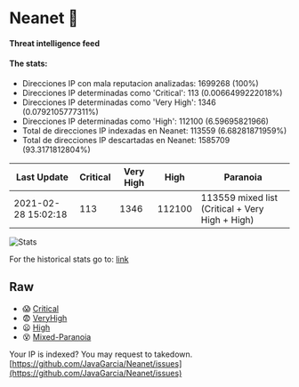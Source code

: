 # Neanet :hocho:
#### Threat intelligence feed
#### The stats:

- Direcciones IP con mala reputacion analizadas: 1699268 (100%)
- Direcciones IP determinadas como 'Critical':  113 (0.0066499222018%)
- Direcciones IP determinadas como 'Very High':  1346 (0.0792105777311%)
- Direcciones IP determinadas como 'High':  112100 (6.59695821966)
- Total de direcciones IP indexadas en Neanet:  113559 (6.68281871959%)
- Total de direcciones IP descartadas en Neanet:  1585709 (93.3171812804%)

| Last Update | Critical | Very High | High | Paranoia |
| --- | --- | --- | --- | --- |
| 2021-02-28 15:02:18 | 113 | 1346 | 112100 | 113559 mixed list (Critical + Very High + High)|

![Stats](https://docs.google.com/spreadsheets/d/e/2PACX-1vSnaNMIXVabIpDJjufMlzH7poXnshF3mgd8Is1g9ytUEzVsP5my4Trn8f-xkoLLQ38xpL3HtmUexLo6/pubchart?oid=501124687&format=image)

For the historical stats go to: [link](/stats.csv)
## Raw
- :scream: [Critical](https://raw.githubusercontent.com/JavaGarcia/Neanet/master/blacklists/neanet_critical.txt)
- :fearful: [VeryHigh](https://raw.githubusercontent.com/JavaGarcia/Neanet/master/blacklists/neanet_veryHigh.txtt)
- :frowning: [High](https://raw.githubusercontent.com/JavaGarcia/Neanet/master/blacklists/neanet_high.txt)
- :dizzy_face: [Mixed-Paranoia](https://raw.githubusercontent.com/JavaGarcia/Neanet/master/blacklists/neanet_all.txt)


Your IP is indexed? You may request to takedown. [https://github.com/JavaGarcia/Neanet/issues](https://github.com/JavaGarcia/Neanet/issues)















































































































































































































































































































































































































































































































































































































































































































































































































































































































































































































































































































































































































































































































































































































































































































































































































































































































































































































































































































































































































































































































































































































































































































































































































































































































































































































































































































































































































































































































































































































































































































































































































































































































































































































































































































































































































































































































































































































































































































































































































































































































































































































































































































































































































































































































































































































































































































